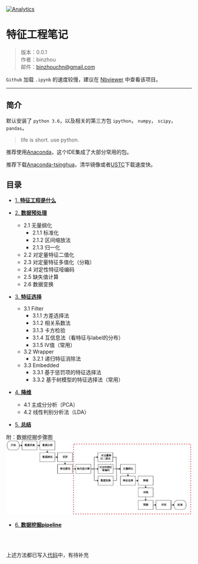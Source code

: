 
[![Analytics](https://ga-beacon.appspot.com/GA-80121379-2/notes-python)](https://github.com/binzhouchn/feature_engineering)

# 特征工程笔记

> 版本：0.0.1<br>
> 作者：binzhou<br>
> 邮件：binzhouchn@gmail.com<br>

`Github` 加载 `.ipynb` 的速度较慢，建议在 [Nbviewer](http://nbviewer.ipython.org/github/lijin-THU/notes-python/blob/master/index.ipynb) 中查看该项目。

---

## 简介



默认安装了 `python 3.6`，以及相关的第三方包 `ipython`， `numpy`， `scipy`，`pandas`。

> life is short. use python.

推荐使用[Anaconda](http://www.continuum.io/downloads)，这个IDE集成了大部分常用的包。

推荐下载[Anaconda-tsinghua](https://mirrors.tuna.tsinghua.edu.cn/)，清华镜像或者[USTC](http://mirrors.ustc.edu.cn/anaconda/archive/)下载速度快。


## 目录


- [1. **特征工程是什么**](01)

- [2. **数据预处理**](02)
	 - 2.1 无量纲化
	 	- 2.1.1 标准化
	 	- 2.1.2 区间缩放法
	 	- 2.1.3 归一化
	 - 2.2 对定量特征二值化
	 - 2.3 对定量特征多值化（分箱）
	 - 2.4 对定性特征哑编码
	 - 2.5 缺失值计算
	 - 2.6 数据变换

- [3. **特征选择**](03)
	 - 3.1 Filter
	 	- 3.1.1 方差选择法
	 	- 3.1.2 相关系数法
	 	- 3.1.3 卡方检验
	 	- 3.1.4 互信息法（看特征与label的分布）
		- 3.1.5 IV值（常用）
	 - 3.2 Wrapper
	 	- 3.2.1 递归特征消除法
	 - 3.3 Embedded
	 	- 3.3.1 基于惩罚项的特征选择法
	 	- 3.3.2 基于树模型的特征选择法（常用）

- [4. **降维**](04)
	 - 4.1 主成分分析（PCA）
	 - 4.2 线性判别分析法（LDA）

- [5. **总结**](05)


附：数据挖掘步骤图
![pic2](pic2.jpg)

- [6. **数据挖掘pipeline**](06)

<br>
<br>

上述方法都已写入[代码](binzhou_pac.py)中，有待补充
